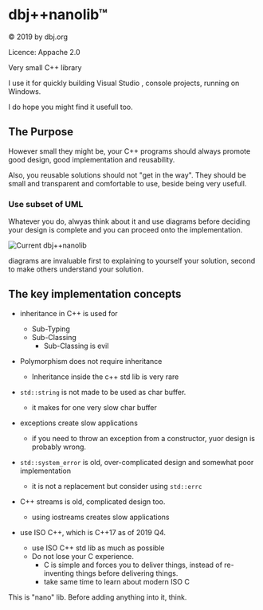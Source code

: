 # dbj++nanolib&trade;
&copy; 2019 by dbj.org

Licence: Appache 2.0

Very small C++ library

 I use it for quickly building Visual Studio , console projects, running on Windows.

 I do hope you might find it usefull too. 
## The Purpose
However small they might be, your C++ programs should always promote good design, good implementation and reusability.

Also, you reusable solutions should not "get in the way". They should be small and transparent and comfortable to use, beside being very usefull.

### Use subset of UML
Whatever you do, alwyas think about it and use diagrams before deciding your design is complete and you can proceed onto the implementation.

![Current dbj++nanolib](https://yuml.me/e26c4eef.jpg)

diagrams are invaluable first to explaining to yourself your solution, second to make others understand your solution.

## The key implementation concepts
- inheritance in C++ is used for
  - Sub-Typing
  - Sub-Classing
    - Sub-Classing is evil
- Polymorphism does not require inheritance
  - Inheritance inside the c++ std lib is very rare
- `std::string` is not made to be used as char buffer. 
  - it makes for one very slow char buffer
- exceptions create slow applications
  - if you need to throw an exception from a constructor, yuor design is probably wrong.
- `std::system_error` is old, over-complicated design and somewhat poor implementation
  - it is not a replacement but consider using `std::errc`
- C++ streams is old, complicated design too. 
   - using iostreams creates slow applications


- use ISO C++, which is C++17 as of 2019 Q4.
  - use ISO C++ std lib as much as possible
  - Do not lose your C experience. 
    - C is simple and forces you to deliver things, instead of re-inventing things before delivering things. 
    - take same time to learn about modern ISO C

This is "nano" lib. Before adding anything into it, think.



